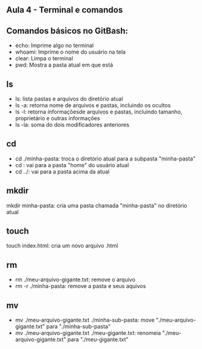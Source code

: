 ## Aula 4 - Terminal e comandos

## Comandos básicos no GitBash:
- echo: Imprime algo no terminal
- whoami: Imprime o nome do usuário na tela
- clear: Limpa o terminal
- pwd: Mostra a pasta atual em que está

## ls
- ls: lista pastas e arquivos do diretório atual
- ls -a: retorna nome de arquivos e pastas, incluindo os ocultos
- ls -l: retorna informaçõesde arquivos e pastas, incluindo tamanho, proprietário e outras informações
- ls -la: soma do dois modificadores anteriores

## cd
- cd ./minha-pasta: troca o diretório atual para a subpasta "minha-pasta"
- cd : vai para a pasta "home" do usuário atual
- cd ../: vai para a pasta acima da atual

## mkdir
mkdir minha-pasta: cria uma pasta chamada "minha-pasta" no diretório atual

## touch
touch index.html: cria um novo arquivo .html

## rm
- rm ./meu-arquivo-gigante.txt: remove o arquivo
- rm -r ./minha-pasta: remove a pasta e seus aquivos

## mv
- mv ./meu-arquivo-gigante.txt ./minha-sub-pasta: move "./meu-arquivo-gigante.txt"  para  "./minha-sub-pasta"
- mv ./meu-arquivo-gigante.txt ./meu-gigante.txt: renomeia "./meu-arquivo-gigante.txt" para "./meu-gigante.txt"

